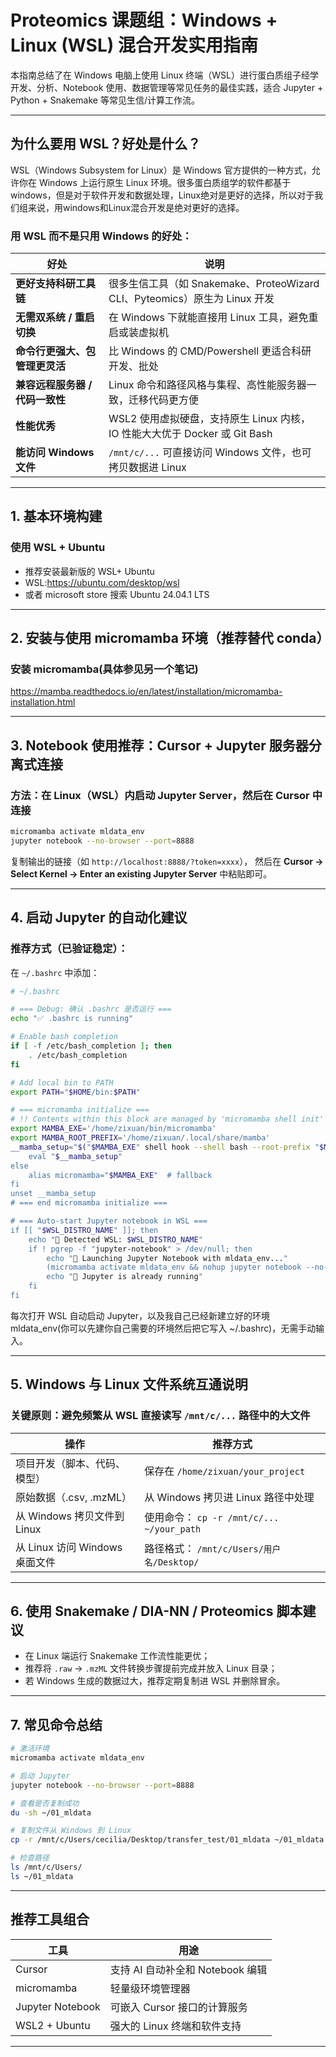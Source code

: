 # Proteomics 课题组：Windows + Linux (WSL) 混合开发实用指南

本指南总结了在 Windows 电脑上使用 Linux 终端（WSL）进行蛋白质组子经学开发、分析、Notebook 使用、数据管理等常见任务的最佳实践，适合 Jupyter + Python + Snakemake 等常见生信/计算工作流。

---

## 为什么要用 WSL？好处是什么？

WSL（Windows Subsystem for Linux）是 Windows 官方提供的一种方式，允许你在 Windows 上运行原生 Linux 环境。很多蛋白质组学的软件都基于windows，但是对于软件开发和数据处理，Linux绝对是更好的选择，所以对于我们组来说，用windows和Linux混合开发是绝对更好的选择。

### 用 WSL 而不是只用 Windows 的好处：

| 好处                  | 说明                                                         |
| ------------------- | ---------------------------------------------------------- |
| **更好支持科研工具链**       | 很多生信工具（如 Snakemake、ProteoWizard CLI、Pyteomics）原生为 Linux 开发 |
| **无需双系统 / 重启切换**    | 在 Windows 下就能直接用 Linux 工具，避免重启或装虚拟机                        |
| **命令行更强大、包管理更灵活**   | 比 Windows 的 CMD/Powershell 更适合科研开发、批处                      |
| **兼容远程服务器 / 代码一致性** | Linux 命令和路径风格与集程、高性能服务器一致，迁移代码更方便                          |
| **性能优秀**            | WSL2 使用虚拟硬盘，支持原生 Linux 内核，IO 性能大大优于 Docker 或 Git Bash      |
| **能访问 Windows 文件**  | `/mnt/c/...` 可直接访问 Windows 文件，也可拷贝数据进 Linux                |

---

## 1. 基本环境构建

### 使用 WSL + Ubuntu

* 推荐安装最新版的 WSL+ Ubuntu
* WSL:https://ubuntu.com/desktop/wsl
* 或者 microsoft store 搜索 Ubuntu 24.04.1 LTS

---

## 2. 安装与使用 micromamba 环境（推荐替代 conda）

### 安装 micromamba(具体参见另一个笔记)

https://mamba.readthedocs.io/en/latest/installation/micromamba-installation.html

---

## 3. Notebook 使用推荐：Cursor + Jupyter 服务器分离式连接

### 方法：在 Linux（WSL）内启动 Jupyter Server，然后在 Cursor 中连接

```bash
micromamba activate mldata_env
jupyter notebook --no-browser --port=8888
```

复制输出的链接（如 `http://localhost:8888/?token=xxxx`），
然后在 **Cursor → Select Kernel → Enter an existing Jupyter Server** 中粘贴即可。

---

## 4. 启动 Jupyter 的自动化建议

### 推荐方式（已验证稳定）：

在 `~/.bashrc` 中添加：

```bash
# ~/.bashrc

# === Debug: 确认 .bashrc 是否运行 ===
echo "✅ .bashrc is running"

# Enable bash completion
if [ -f /etc/bash_completion ]; then
    . /etc/bash_completion
fi

# Add local bin to PATH
export PATH="$HOME/bin:$PATH"

# === micromamba initialize ===
# !! Contents within this block are managed by 'micromamba shell init' !!
export MAMBA_EXE='/home/zixuan/bin/micromamba'
export MAMBA_ROOT_PREFIX='/home/zixuan/.local/share/mamba'
__mamba_setup="$("$MAMBA_EXE" shell hook --shell bash --root-prefix "$MAMBA_ROOT_PRE>if [ $? -eq 0 ]; then
    eval "$__mamba_setup"
else
    alias micromamba="$MAMBA_EXE"  # fallback
fi
unset __mamba_setup
# === end micromamba initialize ===

# === Auto-start Jupyter notebook in WSL ===
if [[ "$WSL_DISTRO_NAME" ]]; then
    echo "📢 Detected WSL: $WSL_DISTRO_NAME"
    if ! pgrep -f "jupyter-notebook" > /dev/null; then
        echo "🚀 Launching Jupyter Notebook with mldata_env..."
        (micromamba activate mldata_env && nohup jupyter notebook --no-browser --por>    else
        echo "🔄 Jupyter is already running"
    fi
fi
```

每次打开 WSL 自动启动 Jupyter，以及我自己已经新建立好的环境 mldata_env(你可以先建你自己需要的环境然后把它写入 ~/.bashrc)，无需手动输入。

---

## 5. Windows 与 Linux 文件系统互通说明

### 关键原则：避免频繁从 WSL 直接读写 `/mnt/c/...` 路径中的大文件

| 操作                      | 推荐方式                                 |
| ----------------------- | ------------------------------------ |
| 项目开发（脚本、代码、模型）          | 保存在 `/home/zixuan/your_project`      |
| 原始数据（.csv, .mzML）       | 从 Windows 拷贝进 Linux 路径中处理            |
| 从 Windows 拷贝文件到 Linux   | 使用命令： `cp -r /mnt/c/... ~/your_path` |
| 从 Linux 访问 Windows 桌面文件 | 路径格式： `/mnt/c/Users/用户名/Desktop/`    |

---

## 6. 使用 Snakemake / DIA-NN / Proteomics 脚本建议

* 在 Linux 端运行 Snakemake 工作流性能更优；
* 推荐将 `.raw` → `.mzML` 文件转换步骤提前完成并放入 Linux 目录；
* 若 Windows 生成的数据过大，推荐定期复制进 WSL 并删除冒余。

---

## 7. 常见命令总结

```bash
# 激活环境
micromamba activate mldata_env

# 启动 Jupyter
jupyter notebook --no-browser --port=8888

# 查看是否复制成功
du -sh ~/01_mldata

# 复制文件从 Windows 到 Linux
cp -r /mnt/c/Users/cecilia/Desktop/transfer_test/01_mldata ~/01_mldata

# 检查路径
ls /mnt/c/Users/
ls ~/01_mldata
```

---

## 推荐工具组合

| 工具               | 用途                      |
| ---------------- | ----------------------- |
| Cursor           | 支持 AI 自动补全和 Notebook 编辑 |
| micromamba       | 轻量级环境管理器                |
| Jupyter Notebook | 可嵌入 Cursor 接口的计算服务      |
| WSL2 + Ubuntu    | 强大的 Linux 终端和软件支持       |

---

